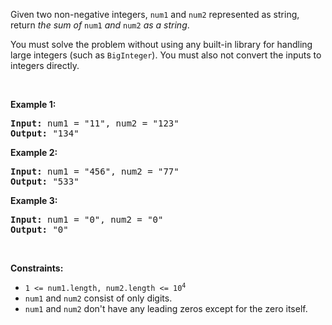 <div class="_1l1MA"><p>Given two non-negative integers, <code>num1</code> and <code>num2</code> represented as string, return <em>the sum of</em> <code>num1</code> <em>and</em> <code>num2</code> <em>as a string</em>.</p>

<p>You must solve the problem without using any built-in library for handling large integers (such as <code>BigInteger</code>). You must also not convert the inputs to integers directly.</p>

<p>&nbsp;</p>
<p><strong class="example">Example 1:</strong></p>

<pre><strong>Input:</strong> num1 = "11", num2 = "123"
<strong>Output:</strong> "134"
</pre>

<p><strong class="example">Example 2:</strong></p>

<pre><strong>Input:</strong> num1 = "456", num2 = "77"
<strong>Output:</strong> "533"
</pre>

<p><strong class="example">Example 3:</strong></p>

<pre><strong>Input:</strong> num1 = "0", num2 = "0"
<strong>Output:</strong> "0"
</pre>

<p>&nbsp;</p>
<p><strong>Constraints:</strong></p>

<ul>
	<li><code>1 &lt;= num1.length, num2.length &lt;= 10<sup>4</sup></code></li>
	<li><code>num1</code> and <code>num2</code> consist of only digits.</li>
	<li><code>num1</code> and <code>num2</code> don't have any leading zeros except for the zero itself.</li>
</ul>
</div>
